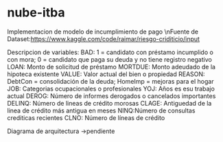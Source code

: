 # nube-itba

Implementacion de modelo de incumplimiento de pago
\nFuente de Dataset:https://www.kaggle.com/code/raimar/riesgo-criditicio/input

Descripcion de variables:
BAD: 1 = candidato con préstamo incumplido o con mora; 0 = candidato que paga su deuda y no tiene registro negativo
LOAN: Monto de solicitud de préstamo
MORTDUE: Monto adeudado de la hipoteca existente
VALUE: Valor actual del bien o propiedad
REASON: DebtCon = consolidación de la deuda; HomeImp = mejoras para el hogar
JOB: Categorias ocupacionales o profesionales
YOJ: Años es esu trabajo actual
DEROG: Número de informes derogados o cancelados importantes
DELINQ: Número de lineas de crédito morosas
CLAGE: Antiguedad de la linea de crédito más antigua en meses
NINQ:Número de consultas crediticas recientes
CLNO: Número de líneas de crédito

Diagrama de arquitectura
->pendiente
